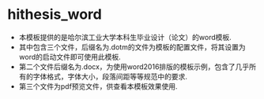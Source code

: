 # hithesis_word
- 本模板提供的是哈尔滨工业大学本科生毕业设计（论文）的word模板.
- 其中包含三个文件，后缀名为.dotm的文件为模板的配置文件，将其设置为word的启动文件即可使用此模板.
- 第二个文件后缀名为.docx，为使用word2016排版的模板示例，包含了几乎所有的字体格式，字体大小，段落间距等等规范中的要求.
- 第三个文件为pdf预览文件，供查看本模板效果使用.
